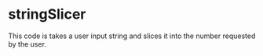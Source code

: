 # stringSlicer
This code is takes a user input string and slices it into the number requested by the user.
